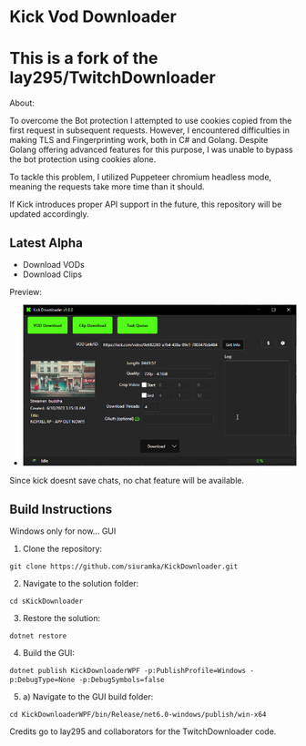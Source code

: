 # Kick Vod Downloader

# This is a fork of the lay295/TwitchDownloader

About: 

To overcome the Bot protection I attempted to use cookies copied from the first request in subsequent requests. However, I encountered difficulties in making TLS and Fingerprinting work, both in C# and Golang. Despite Golang offering advanced features for this purpose, I was unable to bypass the bot protection using cookies alone.

To tackle this problem, I utilized Puppeteer chromium headless mode, meaning the requests take more time than it should.

If Kick introduces proper API support in the future, this repository will be updated accordingly.

## Latest Alpha
- Download VODs
- Download Clips


Preview:
- ![Figure 1.1](KickDownloaderWPF/Images/vodExample.png)


Since kick doesnt save chats, no chat feature will be available.

## Build Instructions
Windows only for now...
GUI

1. Clone the repository:
```
git clone https://github.com/siuramka/KickDownloader.git
```
2. Navigate to the solution folder:
```
cd sKickDownloader
```
3. Restore the solution:
```
dotnet restore
```
4. Build the GUI:
```
dotnet publish KickDownloaderWPF -p:PublishProfile=Windows -p:DebugType=None -p:DebugSymbols=false
```
5. a) Navigate to the GUI build folder:
```
cd KickDownloaderWPF/bin/Release/net6.0-windows/publish/win-x64
```




Credits go to lay295 and collaborators for the TwitchDownloader code.

